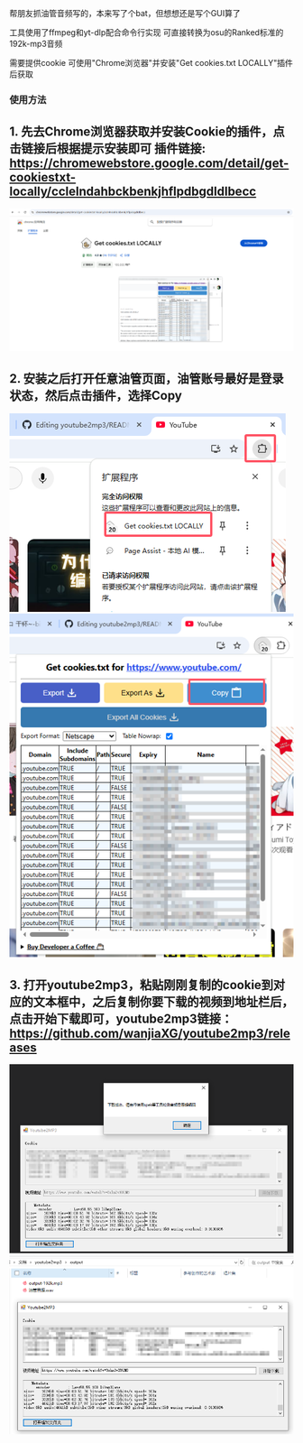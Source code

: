 帮朋友抓油管音频写的，本来写了个bat，但想想还是写个GUI算了

工具使用了ffmpeg和yt-dlp配合命令行实现
可直接转换为osu的Ranked标准的192k-mp3音频

需要提供cookie
可使用"Chrome浏览器"并安装"Get cookies.txt LOCALLY"插件后获取

### 使用方法
## 1. 先去Chrome浏览器获取并安装Cookie的插件，点击链接后根据提示安装即可 插件链接: https://chromewebstore.google.com/detail/get-cookiestxt-locally/cclelndahbckbenkjhflpdbgdldlbecc
![image](https://raw.githubusercontent.com/wanjiaXG/Image-Hosting-Service/main/youtube2mp3-01.png)

## 2. 安装之后打开任意油管页面，油管账号最好是登录状态，然后点击插件，选择Copy
![image](https://raw.githubusercontent.com/wanjiaXG/Image-Hosting-Service/main/youtube2mp3-02.png)
![image](https://raw.githubusercontent.com/wanjiaXG/Image-Hosting-Service/main/youtube2mp3-03.png)

## 3. 打开youtube2mp3，粘贴刚刚复制的cookie到对应的文本框中，之后复制你要下载的视频到地址栏后，点击开始下载即可，youtube2mp3链接：https://github.com/wanjiaXG/youtube2mp3/releases
![image](https://raw.githubusercontent.com/wanjiaXG/Image-Hosting-Service/main/youtube2mp3-04.png)
![image](https://raw.githubusercontent.com/wanjiaXG/Image-Hosting-Service/main/youtube2mp3-05.png)
   

